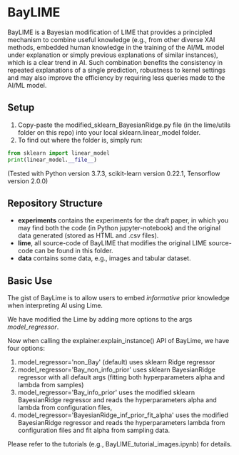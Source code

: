 # BayLIME

BayLIME is a Bayesian modification of LIME that provides a principled mechanism to combine useful knowledge (e.g., from other diverse XAI methods, embedded human knowledge in the training of the AI/ML model under explanation or simply previous explanations of similar instances), which is a clear trend in AI. Such combination benefits the consistency in repeated explanations of a single prediction, robustness to kernel settings and may also improve the efficiency by requiring less queries made to the AI/ML model.

## Setup
1. Copy-paste the modified_sklearn_BayesianRidge.py file (in the lime/utils folder on this repo) into your local sklearn.linear_model folder.
2. To find out where the folder is, simply run:
```python
from sklearn import linear_model
print(linear_model.__file__)
```
(Tested with Python version 3.7.3, scikit-learn version 0.22.1, Tensorflow version 2.0.0)

## Repository Structure

* **experiments** contains the experiments for the draft paper, in which you may find both the code (in Python jupyter-notebook) and the original data generated (stored as HTML and .csv files).
* **lime**, all source-code of BayLIME that modifies the original LIME source-code can be found in this folder.
* **data** contains some data, e.g., images and tabular dataset.

## Basic Use

The gist of BayLime is to allow users to embed *informative* prior knowledge when interpreting AI using Lime.

We have modified the Lime by adding more options to the args *model_regressor*.

Now when calling the explainer.explain_instance() API of BayLime, we have four options:
1. model_regressor='non_Bay' (default) uses sklearn Ridge regressor
2. model_regressor='Bay_non_info_prior' uses sklearn BayesianRidge regressor with all default args (fitting both hyperparameters alpha and lambda from samples)
3. model_regressor='Bay_info_prior' uses the modified sklearn BayesianRidge regressor and reads the hyperparameters alpha and lambda from configuration files, 
4. model_regressor='BayesianRidge_inf_prior_fit_alpha' uses the modified BayesianRidge regressor and reads the hyperparameters lambda from configuration files and fit alpha from sampling data.

Please refer to the tutorials (e.g., BayLIME_tutorial_images.ipynb)  for details.
